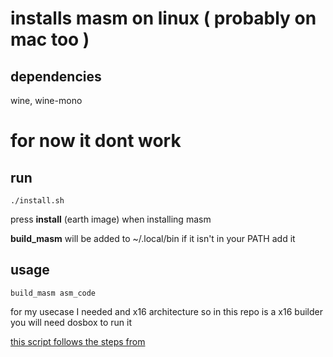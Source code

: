 # installs masm on linux ( probably on mac too ) 

## dependencies
wine, wine-mono

# for now it dont work

## run
```
./install.sh
```
press **install** (earth image) when installing masm 

**build_masm** will be added to ~/.local/bin
if it isn't in your PATH add it

## usage
```
build_masm asm_code
```
for my usecase I needed and x16 architecture so in this repo is a x16 builder
you will need dosbox to run it

[this script follows the steps from](https://github.com/detjensrobert/homework-2021-winter/tree/3bc299b5d61a28c271589a3e31cff6dbf6e30a0e/cs271/masm-setup)
